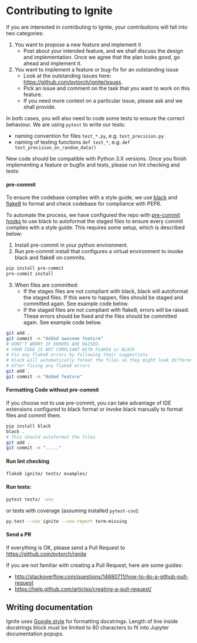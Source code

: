 # Contributing to Ignite

If you are interested in contributing to Ignite, your contributions will fall
into two categories:
1. You want to propose a new feature and implement it
    - Post about your intended feature, and we shall discuss the design and
    implementation. Once we agree that the plan looks good, go ahead and implement it.
2. You want to implement a feature or bug-fix for an outstanding issue
    - Look at the outstanding issues here: https://github.com/pytorch/ignite/issues.
    - Pick an issue and comment on the task that you want to work on this feature.
    - If you need more context on a particular issue, please ask and we shall provide.

In both cases, you will also need to code some tests to ensure the correct behaviour. We are using 
`pytest` to write our tests:
  - naming convention for files `test_*.py`, e.g. `test_precision.py`
  - naming of testing functions `def test_*`, e.g. `def test_precision_on_random_data()`

New code should be compatible with Python 3.X versions. Once you finish implementing a feature or bugfix and tests, please run lint checking and tests:

#### pre-commit
To ensure the codebase complies with a style guide, we use [black](https://black.readthedocs.io/en/stable/) and [flake8](https://flake8.pycqa.org/en/latest/) to format and check codebase for compliance with PEP8. 

To automate the process, we have configured the repo with [pre-commit hooks](https://pre-commit.com/) to use black to autoformat the staged files to ensure every commit complies with a style guide. This requires some setup, which is described below:

1. Install pre-commit in your python environment.
2. Run pre-commit install that configures a virtual environment to invoke black and flake8 on commits.

```bash
pip install pre-commit
pre-commit install
```

3. When files are committed:
    - If the stages files are not compliant with black, black will autoformat the staged files. If this were to happen, files should be staged and committed again. See example code below.
    - If the staged files are not compliant with flake8, errors will be raised. These errors should be fixed and the files should be committed again. See example code below.
    
```bash
git add .
git commit -m "Added awesome feature"
# DONT'T WORRY IF ERRORS ARE RAISED.
# YOUR CODE IS NOT COMPLIANT WITH FLAKE8 or BLACK
# Fix any flake8 errors by following their suggestions
# black will automatically format the files so they might look different, but you'll need to stage the files again for committing
# After fixing any flake8 errors
git add .
git commit -m "Added feature"
```

#### Formatting Code without pre-commit
If you choose not to use pre-commit, you can take advantage of IDE extensions configured to black format or invoke black manually to format files and commit them.

```bash
pip install black
black .
# This should autoformat the files
git add .
git commit -m "....."
```


#### Run lint checking
```bash
flake8 ignite/ tests/ examples/
```

#### Run tests:
```bash
pytest tests/ -vvv
```
or tests with coverage (assuming installed `pytest-cov`):
```bash
py.test --cov ignite --cov-report term-missing
```

#### Send a PR
If everything is OK, please send a Pull Request to https://github.com/pytorch/ignite


If you are not familiar with creating a Pull Request, here are some guides:
- http://stackoverflow.com/questions/14680711/how-to-do-a-github-pull-request
- https://help.github.com/articles/creating-a-pull-request/


## Writing documentation

Ignite uses [Google style](http://sphinxcontrib-napoleon.readthedocs.io/en/latest/example_google.html)
for formatting docstrings. Length of line inside docstrings block must be limited to 80 characters to fit into Jupyter documentation popups.
